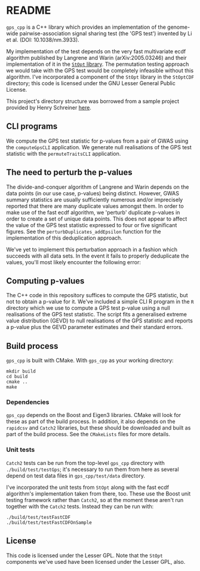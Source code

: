 # README

`gps_cpp` is a C++ library which provides an implementation of the genome-wide pairwise-association signal sharing test (the 'GPS test') invented by Li et al. (DOI: 10.1038/nm.3933).

My implementation of the test depends on the very fast multivariate ecdf algorithm published by Langrene and Warin (arXiv:2005.03246) and their implementation of it in the [`StOpt` library](https://gitlab.com/stochastic-control/StOpt). The permutation testing approach we would take with the GPS test would be completely infeasible without this algorithm. I've incorporated a component of the `StOpt` library in the `StOptCDF` directory; this code is licensed under the GNU Lesser General Public License.

This project's directory structure was borrowed from a sample project provided by Henry Schreiner [here](https://gitlab.com/CLIUtils/modern-cmake/-/tree/master/examples/extended-project).

## CLI programs

We compute the GPS test statistic for p-values from a pair of GWAS using the `computeGpsCLI` application. We generate null realisations of the GPS test statistic with the `permuteTraitsCLI` application.

## The need to perturb the p-values

The divide-and-conquer algorithm of Langrene and Warin depends on the data points (in our use case, p-values) being distinct. However, GWAS summary statistics are usually sufficiently numerous and/or imprecisely reported that there are many duplicate values amongst them. In order to make use of the fast ecdf algorithm, we 'perturb' duplicate p-values in order to create a set of unique data points. This does not appear to affect the value of the GPS test statistic expressed to four or five significant figures. See the `perturbDuplicates_addEpsilon` function for the implementation of this deduplication approach.

We've yet to implement this perturbation approach in a fashion which succeeds with all data sets. In the event it fails to properly deduplicate the values, you'll most likely encounter the following error: 

## Computing p-values

The C++ code in this repository suffices to compute the GPS statistic, but not to obtain a p-value for it. We've included a simple CLI R program in the `R` directory which we use to compute a GPS test p-value using a null realisations of the GPS test statistic. The script fits a generalised extreme value distribution (GEVD) to null realisations of the GPS statistic and reports a p-value plus the GEVD parameter estimates and their standard errors.

## Build process

`gps_cpp` is built with CMake. With `gps_cpp` as your working directory:

```
mkdir build
cd build
cmake ..
make
```

### Dependencies

`gps_cpp` depends on the Boost and Eigen3 libraries. CMake will look for these as part of the build process. In addition, it also depends on the `rapidcsv` and `Catch2` libraries, but these should be downloaded and built as part of the build process. See the `CMakeLists` files for more details.

### Unit tests

`Catch2` tests can be run from the top-level `gps_cpp` directory with `./build/test/testGps`; it's necessary to run them from here as several depend on test data files in `gps_cpp/test/data` directory.

I've incorporated the unit tests from `StOpt` along with the fast ecdf algorithm's implementation taken from there, too. These use the Boost unit testing framework rather than `Catch2`, so at the moment these aren't run together with the `Catch2` tests. Instead they can be run with:

```
./build/test/testFastCDF
./build/test/testFastCDFOnSample
```

## License

This code is licensed under the Lesser GPL. Note that the `StOpt` components we've used have been licensed under the Lesser GPL, also.
